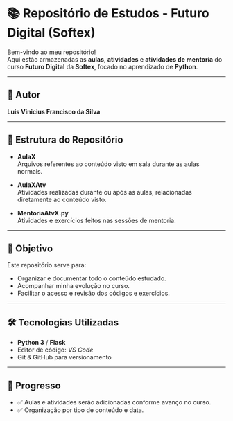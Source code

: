 # 📚 Repositório de Estudos - Futuro Digital (Softex)

Bem-vindo ao meu repositório!  
Aqui estão armazenadas as **aulas**, **atividades** e **atividades de mentoria** do curso **Futuro Digital** da **Softex**, focado no aprendizado de **Python**.

---

## 👤 Autor
**Luis Vinicius Francisco da Silva**

---

## 📂 Estrutura do Repositório

- **AulaX**  
  Arquivos referentes ao conteúdo visto em sala durante as aulas normais.
  
- **AulaXAtv**  
  Atividades realizadas durante ou após as aulas, relacionadas diretamente ao conteúdo visto.
  
- **MentoriaAtvX.py**  
  Atividades e exercícios feitos nas sessões de mentoria.

---

## 🎯 Objetivo
Este repositório serve para:
- Organizar e documentar todo o conteúdo estudado.
- Acompanhar minha evolução no curso.
- Facilitar o acesso e revisão dos códigos e exercícios.

---

## 🛠️ Tecnologias Utilizadas
- **Python 3** / **Flask**
- Editor de código: *VS Code*
- Git & GitHub para versionamento

---

## 📅 Progresso
- ✅ Aulas e atividades serão adicionadas conforme avanço no curso.
- ✅ Organização por tipo de conteúdo e data.
